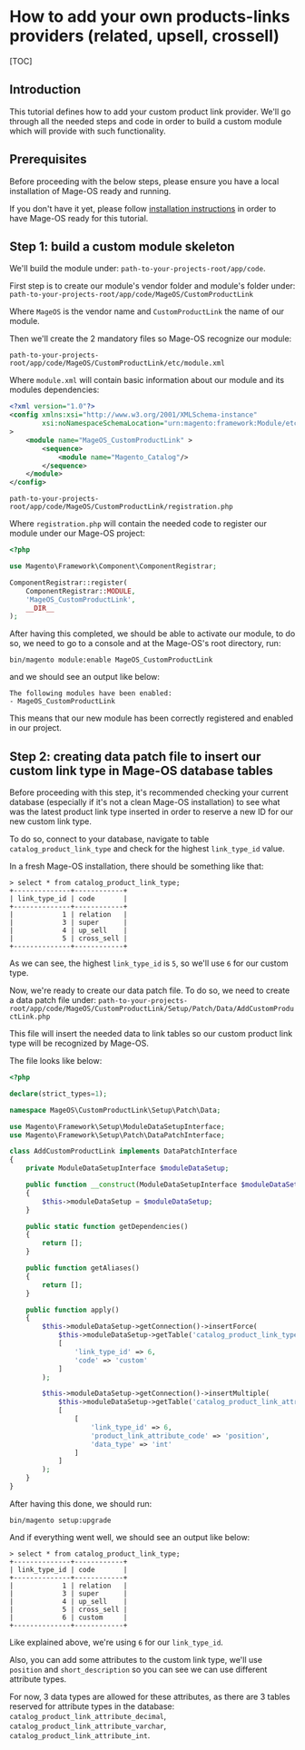 # How to add your own products-links providers (related, upsell, crossell)

[TOC]

## Introduction

This tutorial defines how to add your custom product link provider. We'll go through all the needed steps and code in order to build a custom module which will provide with such functionality.

## Prerequisites

Before proceeding with the below steps, please ensure you have a local installation of Mage-OS ready and running.

If you don't have it yet, please follow [installation instructions](/docs/{{version}}/installation-guide) in order to have Mage-OS ready for this tutorial.

## Step 1: build a custom module skeleton

We'll build the module under: `path-to-your-projects-root/app/code`.

First step is to create our module's vendor folder and module's folder under: `path-to-your-projects-root/app/code/MageOS/CustomProductLink`

Where `MageOS` is the vendor name and `CustomProductLink` the name of our module.

Then we'll create the 2 mandatory files so Mage-OS recognize our module:

`path-to-your-projects-root/app/code/MageOS/CustomProductLink/etc/module.xml`

Where `module.xml` will contain basic information about our module and its modules dependencies:

```xml
<?xml version="1.0"?>
<config xmlns:xsi="http://www.w3.org/2001/XMLSchema-instance"
        xsi:noNamespaceSchemaLocation="urn:magento:framework:Module/etc/module.xsd"
>
    <module name="MageOS_CustomProductLink" >
        <sequence>
            <module name="Magento_Catalog"/>
        </sequence>
    </module>
</config>
```

`path-to-your-projects-root/app/code/MageOS/CustomProductLink/registration.php`

Where `registration.php` will contain the needed code to register our module under our Mage-OS project:

```php
<?php

use Magento\Framework\Component\ComponentRegistrar;

ComponentRegistrar::register(
    ComponentRegistrar::MODULE,
    'MageOS_CustomProductLink',
    __DIR__
);
```

After having this completed, we should be able to activate our module, to do so, we need to go to a console and at the Mage-OS's root directory, run:

```shell
bin/magento module:enable MageOS_CustomProductLink
```

and we should see an output like below:

```shell
The following modules have been enabled:
- MageOS_CustomProductLink
```

This means that our new module has been correctly registered and enabled in our project.

## Step 2: creating data patch file to insert our custom link type in Mage-OS database tables

Before proceeding with this step, it's recommended checking your current database (especially if it's not a clean Mage-OS installation) to see what was the latest product link type inserted in order to reserve a new ID for our new custom link type.

To do so, connect to your database, navigate to table `catalog_product_link_type` and check for the highest `link_type_id` value.

In a fresh Mage-OS installation, there should be something like that:

```mysql
> select * from catalog_product_link_type;
+--------------+------------+
| link_type_id | code       |
+--------------+------------+
|            1 | relation   |
|            3 | super      |
|            4 | up_sell    |
|            5 | cross_sell |
+--------------+------------+
```

As we can see, the highest `link_type_id` is `5`, so we'll use `6` for our custom type.

Now, we're ready to create our data patch file. To do so, we need to create a data patch file under: `path-to-your-projects-root/app/code/MageOS/CustomProductLink/Setup/Patch/Data/AddCustomProductLink.php`

This file will insert the needed data to link tables so our custom product link type will be recognized by Mage-OS.

The file looks like below:

```php
<?php

declare(strict_types=1);

namespace MageOS\CustomProductLink\Setup\Patch\Data;

use Magento\Framework\Setup\ModuleDataSetupInterface;
use Magento\Framework\Setup\Patch\DataPatchInterface;

class AddCustomProductLink implements DataPatchInterface
{
    private ModuleDataSetupInterface $moduleDataSetup;

    public function __construct(ModuleDataSetupInterface $moduleDataSetup)
    {
        $this->moduleDataSetup = $moduleDataSetup;
    }

    public static function getDependencies()
    {
        return [];
    }

    public function getAliases()
    {
        return [];
    }

    public function apply()
    {
        $this->moduleDataSetup->getConnection()->insertForce(
            $this->moduleDataSetup->getTable('catalog_product_link_type'),
            [
                'link_type_id' => 6,
                'code' => 'custom'
            ]
        );

        $this->moduleDataSetup->getConnection()->insertMultiple(
            $this->moduleDataSetup->getTable('catalog_product_link_attribute'),
            [
                [
                    'link_type_id' => 6,
                    'product_link_attribute_code' => 'position',
                    'data_type' => 'int'
                ]
            ]
        );
    }
}
```

After having this done, we should run:

```shell
bin/magento setup:upgrade
```

And if everything went well, we should see an output like below:

```mysql
> select * from catalog_product_link_type;
+--------------+------------+
| link_type_id | code       |
+--------------+------------+
|            1 | relation   |
|            3 | super      |
|            4 | up_sell    |
|            5 | cross_sell |
|            6 | custom     |
+--------------+------------+
```

Like explained above, we're using `6` for our `link_type_id`.

Also, you can add some attributes to the custom link type, we'll use `position` and `short_description` so you can see we can use different attribute types.

For now, 3 data types are allowed for these attributes, as there are 3 tables reserved for attribute types in the database: `catalog_product_link_attribute_decimal`, `catalog_product_link_attribute_varchar`, `catalog_product_link_attribute_int`.
